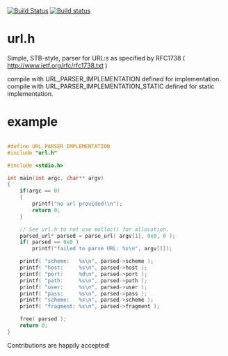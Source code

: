 [![Build Status](https://travis-ci.org/wc-duck/url_parse.svg?branch=master)](https://travis-ci.org/wc-duck/url_parse)
[![Build status](https://ci.appveyor.com/api/projects/status/hgrs9idixsu3hgrc?svg=true)](https://ci.appveyor.com/project/wc-duck/url-parse)

# url.h
Simple, STB-style, parser for URL:s as specified by RFC1738 ( http://www.ietf.org/rfc/rfc1738.txt )

compile with URL_PARSER_IMPLEMENTATION defined for implementation.
compile with URL_PARSER_IMPLEMENTATION_STATIC defined for static implementation.

# example

```c++

#define URL_PARSER_IMPLEMENTATION
#include "url.h"

#include <stdio.h>

int main(int argc, char** argv)
{
    if(argc == 0)
    {
        printf("no url provided!\n");
        return 0;
    }

    // See url.h to not use malloc() for allocation.
    parsed_url* parsed = parse_url( argv[1], 0x0, 0 );
    if( parsed == 0x0 )
        printf("failed to parse URL: %s\n", argv[1]);

    printf( "scheme:   %s\n", parsed->scheme );
    printf( "host:     %s\n", parsed->host );
    printf( "port:     %d\n", parsed->port );
    printf( "path:     %s\n", parsed->path );
    printf( "user:     %s\n", parsed->user );
    printf( "pass:     %s\n", parsed->pass );
    printf( "scheme:   %s\n", parsed->scheme );
    printf( "fragment: %s\n", parsed->fragment );

    free( parsed );
    return 0;
}

```

Contributions are happily accepted!
